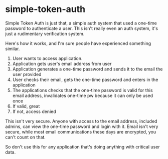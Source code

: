 # simple-token-auth

Simple Token Auth is just that, a simple auth system that used a one-time password to authenticate a user. This isn't really even an auth system, it's just a rudimentary verification system. 

Here's how it works, and I'm sure people have experienced something similar. 

1. User wants to access application.
2. Application gets user's email address from user
3. Application generates a one-time password and sends it to the email the user provided
4. User checks their email, gets the one-time password and enters in the application
5. The applications checks that the one-time password is valid for this email address, invalidates one-time pw because it can only be used once
6. If valid, great
7. If not, access denied

This isn't very secure. Anyone with access to the email address, included admins, can view the one-time password and login with it. Email isn't very secure, while most email communications these days are encrypted, you can't count on that. 

So don't use this for any application that's doing anything with critical user data.
